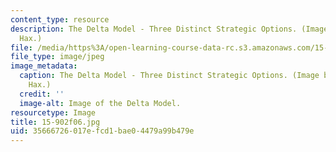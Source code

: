 ```yaml
---
content_type: resource
description: The Delta Model - Three Distinct Strategic Options. (Image by Prof. Arnoldo
  Hax.)
file: /media/https%3A/open-learning-course-data-rc.s3.amazonaws.com/15-902-strategic-management-i-fall-2006/35666726017efcd1bae04479a99b479e_15-902f06.jpg
file_type: image/jpeg
image_metadata:
  caption: The Delta Model - Three Distinct Strategic Options. (Image by Prof. Arnoldo
    Hax.)
  credit: ''
  image-alt: Image of the Delta Model.
resourcetype: Image
title: 15-902f06.jpg
uid: 35666726-017e-fcd1-bae0-4479a99b479e
---
```

